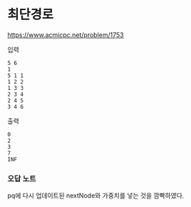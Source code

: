 # 최단경로
https://www.acmicpc.net/problem/1753

입력
```text
5 6
1
5 1 1
1 2 2
1 3 3
2 3 4
2 4 5
3 4 6
```
출력
```text
0
2
3
7
INF
```

### 오답 노트
pq에 다시 업데이트된 nextNode와 가중치를 넣는 것을 깜빡하였다.